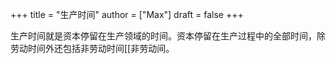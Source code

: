 +++
title = "生产时间"
author = ["Max"]
draft = false
+++

生产时间就是资本停留在生产领域的时间。资本停留在生产过程中的全部时间，除劳动时间外还包括非劳动时间[[非劳动间。
